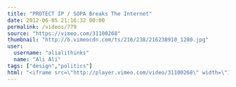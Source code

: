 ```yaml
---
title: "PROTECT IP / SOPA Breaks The Internet"
date: 2012-06-05 21:16:32 00:00
permalink: /videos/779
source: "https://vimeo.com/31100268"
thumbnail: "http://b.vimeocdn.com/ts/216/238/216238910_1280.jpg"
user:
  username: "alialithinks"
  name: "Ali Ali"
tags: ["design","politics"]
html: "<iframe src=\"http://player.vimeo.com/video/31100268\" width=\"1280\" height=\"720\" frameborder=\"0\" webkitAllowFullScreen mozallowfullscreen allowFullScreen></iframe>"
---
```


